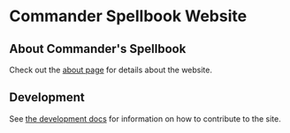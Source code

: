 # Commander Spellbook Website

## About Commander's Spellbook

Check out the [about page](https://commanderspellbook.com/about/) for details about the website.

## Development

See [the development docs](https://commander-spellbook.github.io/website-v2/) for information on how to contribute to the site.
